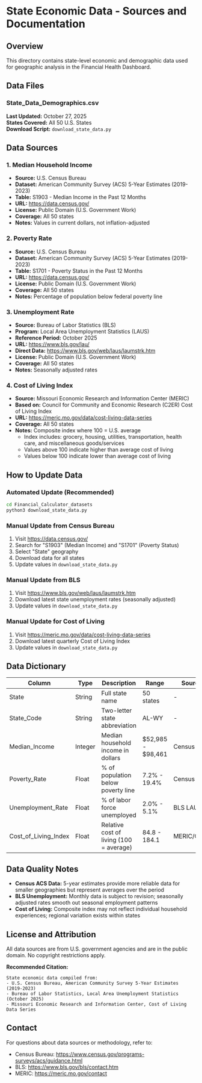 # State Economic Data - Sources and Documentation

## Overview
This directory contains state-level economic and demographic data used for geographic analysis in the Financial Health Dashboard.

## Data Files

### State_Data_Demographics.csv
**Last Updated:** October 27, 2025  
**States Covered:** All 50 U.S. States  
**Download Script:** `download_state_data.py`

## Data Sources

### 1. Median Household Income
- **Source:** U.S. Census Bureau
- **Dataset:** American Community Survey (ACS) 5-Year Estimates (2019-2023)
- **Table:** S1903 - Median Income in the Past 12 Months
- **URL:** https://data.census.gov/
- **License:** Public Domain (U.S. Government Work)
- **Coverage:** All 50 states
- **Notes:** Values in current dollars, not inflation-adjusted

### 2. Poverty Rate
- **Source:** U.S. Census Bureau
- **Dataset:** American Community Survey (ACS) 5-Year Estimates (2019-2023)
- **Table:** S1701 - Poverty Status in the Past 12 Months
- **URL:** https://data.census.gov/
- **License:** Public Domain (U.S. Government Work)
- **Coverage:** All 50 states
- **Notes:** Percentage of population below federal poverty line

### 3. Unemployment Rate
- **Source:** Bureau of Labor Statistics (BLS)
- **Program:** Local Area Unemployment Statistics (LAUS)
- **Reference Period:** October 2025
- **URL:** https://www.bls.gov/lau/
- **Direct Data:** https://www.bls.gov/web/laus/laumstrk.htm
- **License:** Public Domain (U.S. Government Work)
- **Coverage:** All 50 states
- **Notes:** Seasonally adjusted rates

### 4. Cost of Living Index
- **Source:** Missouri Economic Research and Information Center (MERIC)
- **Based on:** Council for Community and Economic Research (C2ER) Cost of Living Index
- **URL:** https://meric.mo.gov/data/cost-living-data-series
- **Coverage:** All 50 states
- **Notes:** Composite index where 100 = U.S. average
  - Index includes: grocery, housing, utilities, transportation, health care, and miscellaneous goods/services
  - Values above 100 indicate higher than average cost of living
  - Values below 100 indicate lower than average cost of living

## How to Update Data

### Automated Update (Recommended)
```bash
cd Financial_Calculator_datasets
python3 download_state_data.py
```

### Manual Update from Census Bureau
1. Visit https://data.census.gov/
2. Search for "S1903" (Median Income) and "S1701" (Poverty Status)
3. Select "State" geography
4. Download data for all states
5. Update values in `download_state_data.py`

### Manual Update from BLS
1. Visit https://www.bls.gov/web/laus/laumstrk.htm
2. Download latest state unemployment rates (seasonally adjusted)
3. Update values in `download_state_data.py`

### Manual Update for Cost of Living
1. Visit https://meric.mo.gov/data/cost-living-data-series
2. Download latest quarterly Cost of Living Index
3. Update values in `download_state_data.py`

## Data Dictionary

| Column | Type | Description | Range | Source |
|--------|------|-------------|-------|--------|
| State | String | Full state name | 50 states | - |
| State_Code | String | Two-letter state abbreviation | AL-WY | - |
| Median_Income | Integer | Median household income in dollars | $52,985 - $98,461 | Census ACS |
| Poverty_Rate | Float | % of population below poverty line | 7.2% - 19.4% | Census ACS |
| Unemployment_Rate | Float | % of labor force unemployed | 2.0% - 5.1% | BLS LAUS |
| Cost_of_Living_Index | Float | Relative cost of living (100 = average) | 84.8 - 184.1 | MERIC/C2ER |

## Data Quality Notes

- **Census ACS Data:** 5-year estimates provide more reliable data for smaller geographies but represent averages over the period
- **BLS Unemployment:** Monthly data is subject to revision; seasonally adjusted rates smooth out seasonal employment patterns
- **Cost of Living:** Composite index may not reflect individual household experiences; regional variation exists within states

## License and Attribution

All data sources are from U.S. government agencies and are in the public domain. No copyright restrictions apply.

**Recommended Citation:**
```
State economic data compiled from:
- U.S. Census Bureau, American Community Survey 5-Year Estimates (2019-2023)
- Bureau of Labor Statistics, Local Area Unemployment Statistics (October 2025)
- Missouri Economic Research and Information Center, Cost of Living Data Series
```

## Contact

For questions about data sources or methodology, refer to:
- Census Bureau: https://www.census.gov/programs-surveys/acs/guidance.html
- BLS: https://www.bls.gov/bls/contact.htm
- MERIC: https://meric.mo.gov/contact
